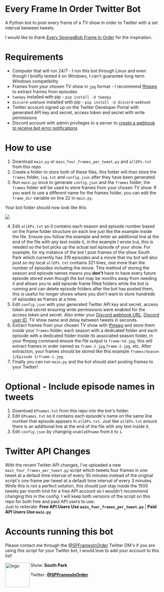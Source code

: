 # Every Frame In Order Twitter Bot

A Python bot to post every frame of a TV show in order to Twitter with a set interval between tweets.

I would like to thank [Every SpongeBob Frame In Order](https://twitter.com/SbFramesInOrder) for the inspiration.

# Requirements

- Computer that will run 24/7 - I run this bot through Linux and even though I briefly tested it on Windows, I can't guarantee long-term Windows compatibility
- Frames from your chosen TV show in `jpg` format - I recommend [ffmpeg](https://ffmpeg.org/) to extract frames from episodes
- `tweepy` installed with pip - `pip install -U tweepy`
- `discord-webhook` installed with pip - `pip install -U discord-webhook` 
- Twitter account signed up on the Twitter Developer Portal with generated API key and secret, access token and secret with write permissions
- Discord account with admin privileges to a server to [create a webhook to receive bot error notifications](https://support.discord.com/hc/en-us/articles/228383668)

# How to use

1. Download `main.py` or `main_four_frames_per_tweet.py` and `allEPs.txt` from this repo.
2. Create a folder to store both of these files, this folder will then store the `frames` folder, `log.txt` and `config.json` after they have been generated.
3. Run `main.py` once to generate `config.json` and the `frames` folder, the `frames` folder will be used to store frames from your chosen TV show. If you want to use a different name for the frames folder, you can edit the `frame_dir` variable on line 22 in `main.py`.

Your bot folder should now look like this:

<img src="https://raw.githubusercontent.com/steamhappy/every-frame-in-order-bot/main/Root%20folder%20structure.png"/>

4. Edit `allEPs.txt` so it contains each season and episode number based on the frame folder structure on each line just like the example inside the file. Ensure you follow the example and enter an additional line at the end of the file with any text inside it, in the example I wrote `End`, this is needed so the bot picks up the actual last episode of your show. For example, for my instance of the bot I post frames of the show South Park which currently has 319 episodes and a movie that my bot will also post so my local `allEPs.txt` contains 321 lines, one more than the number of episodes including the movie. This method of storing the season and episode names means you **don't** have to have every future episode stored even though the bot may be months away from needing it and allows you to add episode frame filled folders while the bot is running and can delete episode folders after the bot has posted them, this is useful for longer shows where you don't want to store hundreds of episodes as frames at a time.
5. Edit `config.json` with your generated Twitter API key and secret, access token and secret ensuring write permissions were enabled for the access token and secret. Also enter your [Discord webhook URL](https://support.discord.com/hc/en-us/articles/228383668), [Discord user ID](https://support.discord.com/hc/en-us/articles/206346498-Where-can-I-find-my-User-Server-Message-ID-), TV show name and delay between tweets in seconds.
6. Extract frames from your chosen TV show with [ffmpeg](https://ffmpeg.org/) and store them inside your `frames` folder, each season with a dedicated folder and each episode with a dedicated folder inside its associated season folder, in your ffmpeg command ensure the file output is `frame-%d.jpg`, this will extract frames in order named as `frame-1.jpg`,`frame-2.jpg`, etc. After extraction, your frames should be stored like this example `frames/Season 1/Episode 1/frame-1.jpg`.
7. Finally you can run `main.py` and the bot should start posting frames to your Twitter!

# Optional - Include episode names in tweets

1. Download `EPnames.txt` from this repo into the bot's folder.
2. Edit `EPnames.txt` so it contains each episode's name on the same line number that episode appears in `allEPs.txt`. Just like `allEPs.txt` ensure there is an additional line at the end of the file with any text inside it.
3. Edit `config.json` by changing `enableEPname` from `0` to `1`.

# Twitter API Changes

With the recent Twitter API changes, I've uploaded a new `main_four_frames_per_tweet.py` script which tweets four frames in one tweet at a default time interval of every 30 minutes instead of the original script's one frame per tweet at a default time interval of every 3 minutes. While this is not a perfect solution, this should just stay inside the 1500 tweets per month limit for a free API account so I wouldn't recommend changing this in the config. I will keep both versions of the script on this repo for both free and paid API users to use.  
Just to reiterate: **Free API Users Use `main_four_frames_per_tweet.py`** | **Paid API Users Use `main.py`**

# Accounts running this bot
Please contact me through the [@SPFramesInOrder](https://twitter.com/SPFramesInOrder) Twitter DM's if you are using this script for your Twitter bot, I would love to add your account to this list!

<a href="https://twitter.com/SPFramesInOrder">
<img src="https://pbs.twimg.com/profile_images/1554072503227645952/t-IIpZar_200x200.jpg" alt="logo" align="left" height="80"/>
</a>

Show: **South Park**

Twitter: [**@SPFramesInOrder**](https://twitter.com/SPFramesInOrder)
